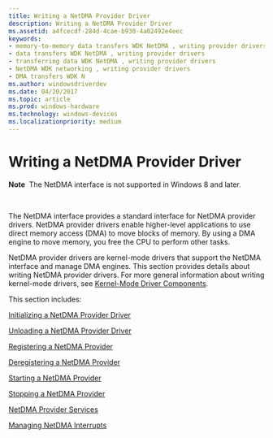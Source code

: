 ```yaml
---
title: Writing a NetDMA Provider Driver
description: Writing a NetDMA Provider Driver
ms.assetid: a4fcecdf-284d-4cae-b930-4a02492e4eec
keywords:
- memory-to-memory data transfers WDK NetDMA , writing provider drivers
- data transfers WDK NetDMA , writing provider drivers
- transferring data WDK NetDMA , writing provider drivers
- NetDMA WDK networking , writing provider drivers
- DMA transfers WDK N
ms.author: windowsdriverdev
ms.date: 04/20/2017
ms.topic: article
ms.prod: windows-hardware
ms.technology: windows-devices
ms.localizationpriority: medium
---
```


# Writing a NetDMA Provider Driver


**Note**  The NetDMA interface is not supported in Windows 8 and later.

 




The NetDMA interface provides a standard interface for NetDMA provider drivers. NetDMA provider drivers enable higher-level applications to use direct memory access (DMA) to move blocks of memory. By using a DMA engine to move memory, you free the CPU to perform other tasks.

NetDMA provider drivers are kernel-mode drivers that support the NetDMA interface and manage DMA engines. This section provides details about writing NetDMA provider drivers. For more general information about writing kernel-mode drivers, see [Kernel-Mode Driver Components](https://msdn.microsoft.com/library/windows/hardware/ff553213).

This section includes:

[Initializing a NetDMA Provider Driver](initializing-a-netdma-provider-driver.md)

[Unloading a NetDMA Provider Driver](unloading-a-netdma-provider-driver.md)

[Registering a NetDMA Provider](registering-a-netdma-provider.md)

[Deregistering a NetDMA Provider](deregistering-a-netdma-provider.md)

[Starting a NetDMA Provider](starting-a-netdma-provider.md)

[Stopping a NetDMA Provider](stopping-a-netdma-provider.md)

[NetDMA Provider Services](netdma-provider-services.md)

[Managing NetDMA Interrupts](managing-netdma-interrupts.md)

 

 





